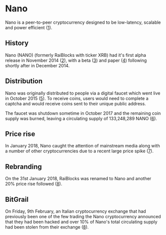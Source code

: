 # Nano

Nano is a peer-to-peer cryptocurrency designed to be low-latency, scalable and power efficient ([1](https://nano.org/en/whitepaper)).

## History

Nano (NANO) (formerly RaiBlocks with ticker XRB) had it's first alpha release in November 2014 ([2](https://github.com/nanocurrency/raiblocks/releases/tag/VERSION_1)), with a beta ([3](https://github.com/nanocurrency/raiblocks/releases/tag/V3.0.0)) and paper ([4](https://nano.org/en/whitepaper)) following shortly after in December 2014.

## Distribution

Nano was originally distributed to people via a digital faucet which went live in October 2015 ([5](https://groups.google.com/forum/#!topic/raiblocks/OmoQ88MhE5s)). To receive coins, users would need to complete a captcha and would receive coins sent to their unique public address. 

The faucet was shutdown sometime in October 2017 and the remaining coin supply was burned, leaving a circulating supply of 133,248,289 NANO ([6](https://coinmarketcap.com/currencies/nano/)).

## Price rise

In January 2018, Nano caught the attention of mainstream media along with a number of other cryptocurrencies due to a recent large price spike ([7](https://www.cnbc.com/2018/01/29/2018-might-be-the-year-of-the-great-crypto-rotation-tom-lee.html)).

## Rebranding

On the 31st January 2018, RaiBlocks was renamed to Nano and another 20% price rise followed ([8](https://www.forbes.com/sites/jessedamiani/2018/01/31/raiblocks-rebrands-to-nano-xrb-price-has-surged-41-in-24-hours-with-20-bull-run-this-morning/#22d94871567a)).

## BitGrail

On Friday, 9th February, an Italian cryptocurrency exchange that had previously been one of the few trading the Nano cryptocurrency announced that they had been hacked and over 10% of Nano's total circulating supply had been stolen from their exchange ([8](https://techcrunch.com/2018/02/12/bitgrail-hack-nano/)). 

